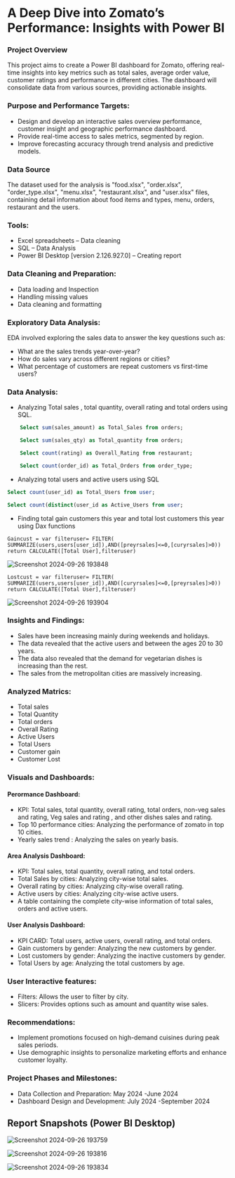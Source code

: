 # A Deep Dive into Zomato’s Performance: Insights with Power BI
### Project Overview
This project aims to create a Power BI dashboard for Zomato, offering real-time insights into key metrics such as total sales, average order value, customer ratings and performance in different cities. The dashboard will consolidate data from various sources, providing actionable insights.
### Purpose and Performance Targets:
- Design and develop an interactive sales overview performance, customer insight and geographic performance dashboard.
- Provide real-time access to sales metrics, segmented by region.
- Improve forecasting accuracy through trend analysis and predictive models.
### Data Source
The dataset used for the analysis is "food.xlsx", "order.xlsx", "order_type.xlsx", "menu.xlsx", "restaurant.xlsx", and "user.xlsx" files, containing detail information about food items and types, menu, orders, restaurant and the users.
### Tools:
- Excel spreadsheets – Data cleaning
- SQL – Data Analysis
- Power BI Desktop [version 2.126.927.0] – Creating report
### Data Cleaning and Preparation:
- Data loading and Inspection
- Handling missing values
- Data cleaning and formatting
### Exploratory Data Analysis:
EDA involved exploring the sales data to answer the key questions such as:
- What are the sales trends year-over-year?
- How do sales vary across different regions or cities?
- What percentage of customers are repeat customers vs first-time users?
### Data Analysis:
- Analyzing Total sales , total quantity, overall rating and total orders using SQL.
```sql
	Select sum(sales_amount) as Total_Sales from orders;
```
```sql
	Select sum(sales_qty) as Total_quantity from orders;
```
```sql
	Select count(rating) as Overall_Rating from restaurant;
```
```sql
	Select count(order_id) as Total_Orders from order_type;
```
- Analyzing total users and active users using SQL
```sql 
Select count(user_id) as Total_Users from user;
```
```sql
Select count(distinct(user_id as Active_Users from user;
```
- Finding total gain customers this year and total lost customers this year using Dax functions
```dax
Gaincust = var filteruser= FILTER( SUMMARIZE(users,users[user_id]),AND([preyrsales]<=0,[curyrsales]>0)) return CALCULATE([Total User],filteruser)
```
![Screenshot 2024-09-26 193848](https://github.com/user-attachments/assets/103ac553-40e8-4d7f-99c3-5a7edd7421da)

```DAX
Lostcust = var filteruser= FILTER( SUMMARIZE(users,users[user_id]),AND([curyrsales]<=0,[preyrsales]>0)) return CALCULATE([Total User],filteruser)
```
![Screenshot 2024-09-26 193904](https://github.com/user-attachments/assets/a3af59f5-6371-44bc-95d6-49fa1b182a68)

### Insights and Findings:
- Sales have been increasing mainly during weekends and holidays.
- The data revealed that the active users and between the ages 20 to 30 years.
- The data also revealed that the demand for vegetarian dishes is increasing than the rest.
- The sales from the metropolitan cities are massively increasing.
### Analyzed Matrics:
- Total sales
- Total Quantity
- Total orders
- Overall Rating
- Active Users
- Total Users
- Customer gain
- Customer Lost
### Visuals and Dashboards:
#### Perormance Dashboard:
- KPI: Total sales, total quantity, overall rating, total orders, non-veg sales and rating, Veg sales and rating , and other dishes sales and rating.
- Top 10 performance cities: Analyzing the performance of zomato in top 10 cities.
- Yearly sales trend : Analyzing the sales on yearly basis.
#### Area Analysis Dashboard:
- KPI: Total sales, total quantity, overall rating, and total orders.
- Total Sales by cities: Analyzing city-wise total sales.
- Overall rating by cities: Analyzing city-wise overall rating.
- Active users by cities: Analyzing city-wise active users.
- A table containing the complete city-wise information of total sales, orders and active users.
#### User Analysis Dashboard:
- KPI CARD: Total users, active users, overall rating, and total orders.
- Gain customers by gender: Analyzing the new customers by gender.
- Lost customers by gender: Analyzing the inactive customers by gender. 
- Total Users by age: Analyzing the total customers by age. 
### User Interactive features:
- Filters: Allows the user to filter by city.
- Slicers: Provides options such as amount and quantity wise sales.
### Recommendations:
- Implement promotions focused on high-demand cuisines during peak sales periods.
- Use demographic insights to personalize marketing efforts and enhance customer loyalty.
### Project Phases and Milestones:
- Data Collection and Preparation: May 2024 -June 2024
- Dashboard Design and Development: July 2024 -September 2024
## Report Snapshots (Power BI Desktop)

![Screenshot 2024-09-26 193759](https://github.com/user-attachments/assets/983a91d8-70e5-4d61-949d-083c8403f283)

![Screenshot 2024-09-26 193816](https://github.com/user-attachments/assets/9134147d-36e5-49fe-81a8-c8b540f310fe)

![Screenshot 2024-09-26 193834](https://github.com/user-attachments/assets/7c3c922f-c4a8-4218-a1c9-d24700197cac)




